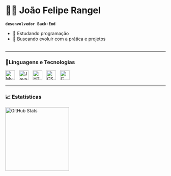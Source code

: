 # 👨‍💻 João Felipe Rangel

**`desenvolvedor Back-End`**

- 📘 Estudando programação
- 🚀 Buscando evoluir com a prática e projetos
<br> <br>
---
### 🤖Linguagens e Tecnologias

<img 
    align="left"
    title= "MySQL"
    alt="MySQL"
    width= 30px
    style="padding-right: 10px;" 
    src="https://cdn.jsdelivr.net/gh/devicons/devicon@latest/icons/mysql/mysql-original.svg" 
/>
        
<img 
    align="left"
    title= "Java"
    alt="Java"
    width= 30px
    style="padding-right: 10px;" 
    src="https://cdn.jsdelivr.net/gh/devicons/devicon@latest/icons/java/java-original.svg" 
/>

<img 
    align="left"
    title= "HTML"
    alt="HTML"
    width= 30px
    style="padding-right: 10px;" 
    src="https://cdn.jsdelivr.net/gh/devicons/devicon@latest/icons/html5/html5-original.svg"
/>

<img 
    align="left" 
    title= "CSS"
    alt="CSS"
    width= 30px
    style="padding-right: 10px;" 
    src="https://cdn.jsdelivr.net/gh/devicons/devicon@latest/icons/css3/css3-original.svg" 
/>

 <img 
    align="left"
    title= "C"
    alt="C"
    width= 30px
    style="padding-right: 10px;" 
    src="https://cdn.jsdelivr.net/gh/devicons/devicon@latest/icons/c/c-original.svg" 
/>

<br> <br>

---
### 📈 Estatísticas

 <img 
    align="left"
    alt="GitHub Stats"
    height= 200px
    style="padding-right: 10px;" 
    src="https://github-readme-stats.vercel.app/api?username=joaorangell&show_icons=true&locale=pt-br&theme=tokyonight&include_all_commits=true" 
/>
